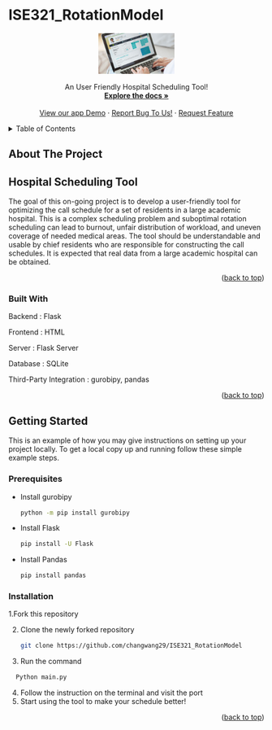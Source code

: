 # ISE321_RotationModel


<div id="top"></div>

<div align="center">
  <a href="https://github.com/changwang29/ISE321_RotationModel">
    <img src="hospital_tool.jpeg" alt="Logo" width="150" height="80">
  </a>


  <p align="center">
    An User Friendly Hospital Scheduling Tool!
    <br />
    <a href="https://github.com/changwang29/ISE321_RotationModel"><strong>Explore the docs »</strong></a>
    <br />
    <br />
    <a href="https://xinran-admin.herokuapp.com/">View our app Demo</a>
    ·
    <a href="https://github.com/changwang29/ISE321_RotationModel/issues">Report Bug To Us!</a>
    ·
    <a href="https://github.com/changwang29/ISE321_RotationModel/issues">Request Feature</a>
  </p>
</div>

<!-- TABLE OF CONTENTS -->
<details>
  <summary>Table of Contents</summary>
  <ol>
    <li>
      <a href="#about-the-project">About The Project</a>
      <ul>
        <li><a href="#built-with">Built With</a></li>
      </ul>
    </li>
    <li>
      <a href="#getting-started">Getting Started</a>
      <ul>
        <li><a href="#prerequisites">Prerequisites</a></li>
        <li><a href="#installation">Installation</a></li>
      </ul>
    </li>
  </ol>
</details>


<!-- ABOUT THE PROJECT -->
## About The Project

## Hospital Scheduling Tool

The goal of this on-going project is to develop a user-friendly tool for optimizing the call schedule for a set of residents in a large academic hospital. This is a complex scheduling problem and suboptimal rotation scheduling can lead to burnout, unfair distribution of workload, and uneven coverage of needed medical areas. The tool should be understandable and usable by chief residents who are responsible for constructing the call schedules.  It is expected that real data from a large academic hospital can be obtained. 


<p align="right">(<a href="#top">back to top</a>)</p>



### Built With

Backend : Flask

Frontend : HTML

Server : Flask Server

Database : SQLite

Third-Party Integration : gurobipy, pandas

<p align="right">(<a href="#top">back to top</a>)</p>



<!-- GETTING STARTED -->
## Getting Started

This is an example of how you may give instructions on setting up your project locally.
To get a local copy up and running follow these simple example steps.

### Prerequisites

* Install gurobipy
  ```sh
  python -m pip install gurobipy
  ```

* Install Flask
  ```sh
  pip install -U Flask
  ```
  
* Install Pandas
  ```sh
  pip install pandas
  ```


### Installation
1.Fork this repository

2. Clone the newly forked repository
   ```sh
   git clone https://github.com/changwang29/ISE321_RotationModel
   ```
3. Run the command
  ```sh
    Python main.py
  ```
4. Follow the instruction on the terminal and visit the port
5. Start using the tool to make your schedule better!



<p align="right">(<a href="#top">back to top</a>)</p>
